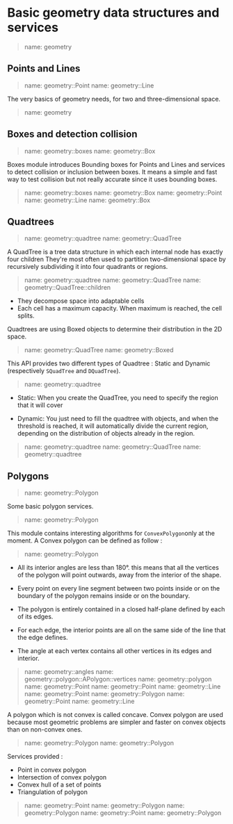 # Basic geometry data structures and services

> name: geometry

## Points and Lines

> name: geometry::Point
> name: geometry::Line

The very basics of geometry needs, for two and three-dimensional space.

> name: geometry

## Boxes and detection collision

> name: geometry::boxes
> name: geometry::Box

Boxes module introduces Bounding boxes for Points and Lines and services to detect collision or inclusion between boxes.
It means a simple and fast way to test collision but not really accurate since it uses bounding boxes.

> name: geometry::boxes
> name: geometry::Box
> name: geometry::Point
> name: geometry::Line
> name: geometry::Box

## Quadtrees

> name: geometry::quadtree
> name: geometry::QuadTree

A QuadTree is a tree data structure in which each internal node has exactly four children
They're most often used to partition two-dimensional space by recursively subdividing
it into four quadrants or regions.

> name: geometry::quadtree
> name: geometry::QuadTree
> name: geometry::QuadTree::children

* They decompose space into adaptable cells
* Each cell has a maximum capacity. When maximum is reached, the cell splits.

Quadtrees are using Boxed objects to determine their distribution in the 2D space.

> name: geometry::QuadTree
> name: geometry::Boxed

This API provides two different types of Quadtree : Static and Dynamic (respectively `SQuadTree` and `DQuadTree`).

> name: geometry::quadtree

* Static: When you create the QuadTree, you need to specify the region that it will cover

* Dynamic: You just need to fill the quadtree with objects, and when the threshold is reached,
  it will automatically divide the current region, depending on the distribution of objects already in the region.

> name: geometry::quadtree
> name: geometry::QuadTree
> name: geometry::quadtree

## Polygons

> name: geometry::Polygon

Some basic polygon services.

> name: geometry::Polygon

This module contains interesting algorithms for `ConvexPolygon`only at the moment. A Convex polygon can be defined as follow :

> name: geometry::Polygon

* All its interior angles are less than 180°. this means that all the vertices of the polygon
  will point outwards, away from the interior of the shape.

* Every point on every line segment between two points inside or on the boundary of the polygon
  remains inside or on the boundary.

* The polygon is entirely contained in a closed half-plane defined by each of its edges.

* For each edge, the interior points are all on the same side of the line that the edge defines.

* The angle at each vertex contains all other vertices in its edges and interior.

> name: geometry::angles
> name: geometry::polygon::APolygon::vertices
> name: geometry::polygon
> name: geometry::Point
> name: geometry::Point
> name: geometry::Line
> name: geometry::Point
> name: geometry::Polygon
> name: geometry::Point
> name: geometry::Line

A polygon which is not convex is called concave. Convex polygon are used because most
geometric problems are simpler and faster on convex objects than on non-convex ones.

> name: geometry::Polygon
> name: geometry::Polygon

Services provided :

* Point in convex polygon
* Intersection of convex polygon
* Convex hull of a set of points
* Triangulation of polygon

> name: geometry::Point
> name: geometry::Polygon
> name: geometry::Polygon
> name: geometry::Point
> name: geometry::Polygon
